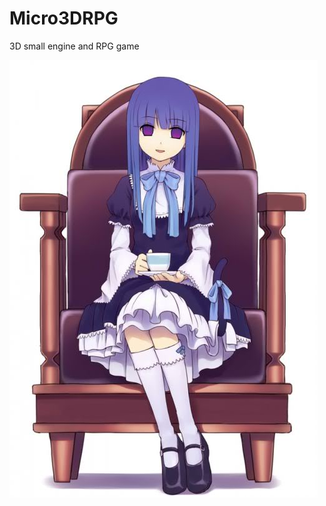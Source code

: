 # Micro3DRPG
3D small engine and RPG game

![Cover](https://raw.githubusercontent.com/WarzesProject/Micro3DRPG/master/Qlxb443Qh4s.jpg)